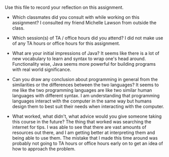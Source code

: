 Use this file to record your reflection on this assignment.

- Which classmates did you consult with while working on this assignment?
I consulted my friend Michelle Lawson from outside the class.
- Which session(s) of TA / office hours did you attend?
I did not make use of any TA hours or office hours for this assignment.

- What are your initial impressions of Java? 
It seems like there is a lot of new vocabulary to learn and syntax to wrap one's head around. Functionality wise, Java seems more powerful for building programs with real world significance.

- Can you draw any conclusion about programming in general from the similarities or the differences between the two languages? 
It seems to me like the two programming languages are like two similar human languages with  different syntax. I am understanding that programming languages interact with the computer in the same way but humans design them to best suit their needs when interacting with the computer.
- What worked, what didn't, what advice would you give someone taking this course in the future?
The thing that worked was searching the internet for tips. I was able to see that there are vast amounts of resources out there, and I am getting better at interpreting them and being able to use them. The mistake that I made this time around was probably not going to TA hours or office hours early on to get an idea of how to approach the problem. 